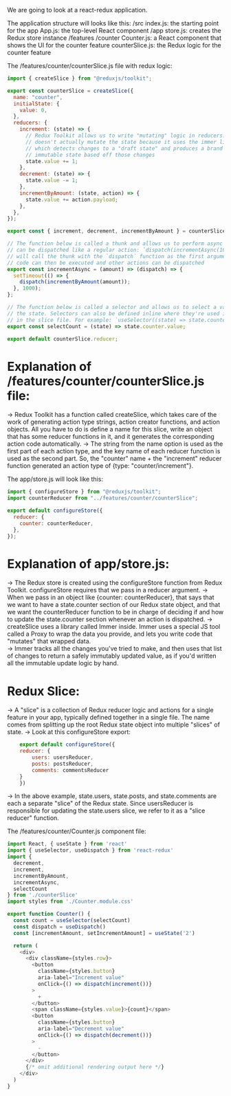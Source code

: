 We are going to look at a react-redux application.

The application structure will looks like this:
/src
    index.js: the starting point for the app
    App.js: the top-level React component
/app
    store.js: creates the Redux store instance
/features
    /counter
        Counter.js: a React component that shows the UI for the counter feature
        counterSlice.js: the Redux logic for the counter feature


The /features/counter/counterSlice.js file with redux logic:
```js
import { createSlice } from "@reduxjs/toolkit";

export const counterSlice = createSlice({
  name: "counter",
  initialState: {
    value: 0,
  },
  reducers: {
    increment: (state) => {
      // Redux Toolkit allows us to write "mutating" logic in reducers. It
      // doesn't actually mutate the state because it uses the immer library,
      // which detects changes to a "draft state" and produces a brand new
      // immutable state based off those changes
      state.value += 1;
    },
    decrement: (state) => {
      state.value -= 1;
    },
    incrementByAmount: (state, action) => {
      state.value += action.payload;
    },
  },
});

export const { increment, decrement, incrementByAmount } = counterSlice.actions;

// The function below is called a thunk and allows us to perform async logic. It
// can be dispatched like a regular action: `dispatch(incrementAsync(10))`. This
// will call the thunk with the `dispatch` function as the first argument. Async
// code can then be executed and other actions can be dispatched
export const incrementAsync = (amount) => (dispatch) => {
  setTimeout(() => {
    dispatch(incrementByAmount(amount));
  }, 1000);
};

// The function below is called a selector and allows us to select a value from
// the state. Selectors can also be defined inline where they're used instead of
// in the slice file. For example: `useSelector((state) => state.counter.value)`
export const selectCount = (state) => state.counter.value;

export default counterSlice.reducer;
```


# Explanation of /features/counter/counterSlice.js file:
-> Redux Toolkit has a function called createSlice, which takes care of the work of generating action type strings, action creator functions, and action objects. All you have to do is define a name for this slice, write an object that has some reducer functions in it, and it generates the corresponding action code automatically. 
-> The string from the name option is used as the first part of each action type, and the key name of each reducer function is used as the second part. So, the "counter" name + the "increment" reducer function generated an action type of {type: "counter/increment"}. 


The app/store.js will look like this:
```js
import { configureStore } from "@reduxjs/toolkit";
import counterReducer from "../features/counter/counterSlice";

export default configureStore({
  reducer: {
    counter: counterReducer,
  },
});
```

# Explanation of app/store.js:
-> The Redux store is created using the configureStore function from Redux Toolkit. configureStore requires that we pass in a reducer argument.
-> When we pass in an object like {counter: counterReducer}, that says that we want to have a state.counter section of our Redux state object, and that we want the counterReducer function to be in charge of deciding if and how to update the state.counter section whenever an action is dispatched.
-> createSlice uses a library called Immer inside. Immer uses a special JS tool called a Proxy to wrap the data you provide, and lets you write code that "mutates" that wrapped data.  
-> Immer tracks all the changes you've tried to make, and then uses that list of changes to return a safely immutably updated value, as if you'd written all the immutable update logic by hand.



# Redux Slice: 
-> A "slice" is a collection of Redux reducer logic and actions for a single feature in your app, typically defined together in a single file. The name comes from splitting up the root Redux state object into multiple "slices" of state.
-> Look at this configureStore export:
```js
    export default configureStore({
    reducer: {
        users: usersReducer,
        posts: postsReducer,
        comments: commentsReducer
    }
    })
```
-> In the above example, state.users, state.posts, and state.comments are each a separate "slice" of the Redux state. Since usersReducer is responsible for updating the state.users slice, we refer to it as a "slice reducer" function.


The /features/counter/Counter.js component file:
```js
import React, { useState } from 'react'
import { useSelector, useDispatch } from 'react-redux'
import {
  decrement,
  increment,
  incrementByAmount,
  incrementAsync,
  selectCount
} from './counterSlice'
import styles from './Counter.module.css'

export function Counter() {
  const count = useSelector(selectCount)
  const dispatch = useDispatch()
  const [incrementAmount, setIncrementAmount] = useState('2')

  return (
    <div>
      <div className={styles.row}>
        <button
          className={styles.button}
          aria-label="Increment value"
          onClick={() => dispatch(increment())}
        >
          +
        </button>
        <span className={styles.value}>{count}</span>
        <button
          className={styles.button}
          aria-label="Decrement value"
          onClick={() => dispatch(decrement())}
        >
          -
        </button>
      </div>
      {/* omit additional rendering output here */}
    </div>
  )
}
```